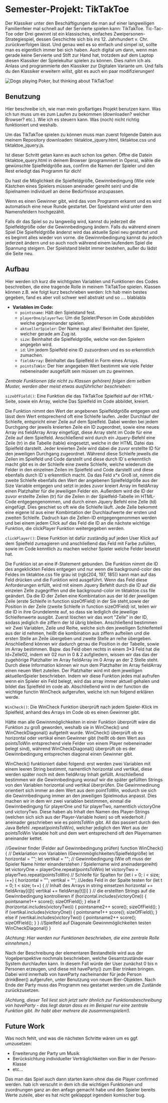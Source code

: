 # Semester-Projekt: TikTakToe

Der Klassiker unter den Beschäftigungen die man auf einer langweiligen Familienfeier mal schnell auf der Servierte spielen kann: TikTakToe. Tic-Tac-Toe oder Drei gewinnt ist ein klassisches, einfaches Zweipersonen-Strategiespiel, dessen Geschichte sich bis ins 12. Jahrhundert v. Chr. zurückverfolgen lässt. Und genau weil es so einfach und simpel ist, sollte man es eigentlich immer bei sich haben. Auch digital um dann, wenn man gerade keine Servierte und Stift zur Hand hat, trotzdem auf dem Laptop diesen Klassiker der Spielekultur spielen zu können. Dies nahm ich als Anlass und programmierte den Klassiker zur Digitalen Variante um. Und falls du den Klassiker erweitern willst, gibt es auch ein paar modifizierungen! 

![Dogs playing Poker, but thinking about TikTakToe!](https://pnimg.net/w/articles/4/564/fa0ba0726d.png)

## Benutzung

Hier beschreibe ich, wie man mein großartiges Projekt benutzen kann. Was ich tun muss um es zum Laufen zu bekommen (downloaden? welcher Browser? etc.). Wie ich es steuern kann. Was (noch) nicht richtig funktioniert und weshalb.

Um das TikTakToe spielen zu können muss man zuerst folgende Datein aus meinem Repository downloaden: tiktaktoe_jquery.html, tiktaktoe.css und tiktaktoe_jquery.js.

Ist dieser Schritt getan kann es auch schon los gehen. Öffne die Datein tiktaktoe_query.html in deinem Browser (programmiert in Opera), wähle die gewünschte Spielfeldgröße aus, confirm die Namen der Spieler und den Rest erledigt das Programm für dich! 

Du hast die Möglichkeit die Spielfeldgröße, Gewinnbedingung (Wie viele Kästchen eines Spielers müssen aneinader gereiht sein) und die Spielnamen individuell an deine Bedürfnisse anzupassen.

Wenn es einen Gewinner gibt, wird das vom Programm erkannt und es wird automatisch eine neue Runde gestartet. Der Spielstand wird unter dem Namensfeldern hochgezählt.

Falls dir das Spiel so zu langweilig wird, kannst du jederzeit die Spielfeldgröße oder die Gewinnbedingung ändern. Falls du während einem Spiel Die Spielfeldgröße änderst wird das aktuelle Spiel neu gestartet und es beginnt alles wieder von vorne. die Gewinnnbedingung kannst du jedoch jederzeit ändern und so auch noch während einem laufendem Spiel die Spannung steigern. Der Spielstand bleibt immer bestehen, außer du lädst die Seite neu. 

## Aufbau

Hier werden ich kurz die wichtigsten Variablen und Funktionen des Codes beschreiben, die eine tragende Rolle in meinem TikTakToe spielen. 
Klassen können z.B. wie folgt kurz beschrieben werden: Ich hab mein bestes gegeben, fand es aber voll schwer weil abstrakt und so .... blablabla 

* **Variablen im Code:** 
  * `pointsname`: Hält den Spielstand fest.
  * `playerOne/playerTwo`: Um die Spieler/Person im Code abzubilden welche gegeneinander spielen.
  * `aktuellerSpieler`: Der Name sagt alles! Beinhaltet den Spieler, welcher gerade am Zug ist.
  * `size`: Beinhaltet die Spielfeldgröße, welche von den Spielern angegebn wird.
  * `id`: Um jedem Spielfeld eine ID zuzuordnen und es so erkenntlich zumachen.
  * `fieldArray`: Beinhaltet das Spielfeld in Form eines Arrays.
  * `pointsToWin`: Der hier angegeben Wert bestimmt wie viele Felder nebeneinader ausgefüllt sein müssen um zu gewinnen.

_Zentrale Funktionen (die nicht zu Klassen gehören) folgen dem selben Muster, werden aber meist etwas ausführlicher beschrieben:_

`sizeOfField()`: Eine Funktion die das TikTakToe Spielfeld auf der HTML-Seite, sowie ein Array, welche Das Spielfeld im Code abbildet, kreiert. 

Die Funktion nimmt den Wert der angebenen Spielfeldgröße entgegen und lässt dem Wert entsprechend oft eine Schleife laufen. Jeder Durchlauf der Schleife, entspricht einer Zeile auf dem Spielfeld. Dabei werden bei jedem Durchgang der jeweils kreierten Zeile ein ID zugeordnet, sowie eine neues Array ins fieldArray Array eingefügt, diese Array steht im Code für eine Zeile auf dem Spielfeld. Anschließend wird durch ein Jquery-Befehl eine Zeile (tr) in die Tabelle (table) eingesetzt, welche in der HTML Datei das Spielfeld darstellt. Jeder kreierten Zeile wird dabei die zuvor erstellte ID für den jeweiligen Durchgang zugeordnet. Während diese Schleife jeweils die Zeilen im Spielfeld und Code darstellt und diese durch ID´s erkenntlich macht gibt es in der Schleife eine zweite Schleife, welche wiederum die Felder in den einzelnen Zeilen im Spielfeld und Code darstellt und diese ebenfalls durch ID´s erkenntlich macht. Da das Feld x*x Groß ist, nimmt die zweite Schleife ebenfalls den Wert der angebenen Spielfeldgröße aus der Size Variable entgegen und setzt in jedes zuvor kreiert Array im fieldArray einen Platzhalter für die jeweiligen Felder ein. Außerdem wird die ID der zuvor erstellte Zeilen (tr) für die Zeilen in der Spielfeld-Tabelle im HTML-Code entgegengenommen, und durch einen Jquery Befehl eine Zelle (td) eingefügt. Dies geschiet so oft wie die Schleife läuft. Jede Zelle bekommt eine eigene Id aus einer Kombintation der Durchlaufwerte der ersten und zweiten Schleife. Dadruch kan die Zellen-ID entgegengenommen werden und bei einem jedem Click auf das Feld die ID an die nächste wichtige Funktion, die clickPlayer Funktion weitergegeben werden.


`clickPlayer()`: Diese Funktion ist dafür zuständig auf jeden User Klick auf dem Spielfeld zureagieren und anschließend das Feld mit Farbe zufüllen, sowie im Code kenntlich zu machen welcher Spieler welche Felder besetzt hat. 

Die Funktion ist an eine If-Statement gebunden. Die Funktion nimmt die ID des angeklickten Feldes entgegen und nur wenn die background-color des Feldes im tiktaktoe.css file grau ist (rgb(204, 197, 185)) kann man auf das Feld drücken und die Funktion wird ausgeführt. Wenn das Feld diese Anforderungen erfüllt, wird mit einem Jquery Befehlt durch die ID auf die einzelen Zelle zugegriffen und die background-color im tiktaktoe.css file geändert. Da die ID der Zellen eine Kombintation aus der Id der jeweiligen Zeile (erste Schleife in function sizeOfField) in der Sie steht,sowie der Position in der Zeile (zweite Schleife in function sizeOfField) ist, teilen wir die ID in ihre Grundelemte auf,  so dass sie lediglich die jeweilige Schleifenwerte ausgibt. Zuerst löschen wir das wort "Zelle" in der ID, sodass jediglich die ziffern der Id übrig bleiben. Anschließend bestimmen wir Zwei Variablen, Zeile und Reihe, welche sich den jeweiligen Schleifenteil aus der id nehmen, heißt die kombination aus ziffern aufteilen und die ersten Stelle an Zeile übergeben und zweite Stelle an reihe übergeben. Anschließend können wir dadurch genau die Position in der Tabelle, sowie im Array bestimmen. Bspw. das Feld oben rechts in einem 3*3 Feld hat die Id=Zelle02, indem wir 02 nun in 0 & 2 aufgliedern, wissen wir das das der zugehörige Platzhalter im Array fieldArray im 0 Array an der 2 Stelle steht. Durch diese Information können wir nun dem Platzhalter im Array fieldArray einen neuen Wert zuteilen. Der Platzhalter wird mit dem jeweiligen aktuellenSpieler beschrieben. Indem wir diese Funktion jedes mal aufrufen wenn ein Spieler ein Feld belegt, wird das array immer aktuell gehalen und bildet das Spielfeld im code ab. Abschließend wird in der function die wichtige functin WinCheck aufgerufen, welche ich nun folgend erklären werde.

`WinCheck()`: Die WinCheck Funktion überprüft nach jedem Spieler-Klick im Spielfeld, anhand des Arrays im Code ob es einen Gewinner gibt.

Hätte man alle Gewinnmöglichkeiten in einer Funktion überprüft wäre die Funktion zu groß geworden, weshalb sie in WinCheck() und WinCheckDiagonal() aufgeteilt wurde. WinCheck() überprüft ob es horizontal oder vertikal einen Gewinner gibt (heißt ob dem Wert aus pointsToWin entsprechend viele Felder von einem Player nebeneinader belegt sind), während WinCheckDiagonal() überprüft ob es der Gewinnbedingung entsprechen diagonal einen Gewinner gibt. 

WinCheck() funktioniert dabei folgend: erst werden zwei Variablen mit einem leeren String bestimmt, namentlich horizontal und vertikal, diese werden später noch mit dem fieldArray Inhalt gefüllt. Anschließend  bestimmen wir die Gewinnbedingung worauf wir die später gefüllten Strings von den Variablen horizontal und vertikal überprüfen. Die Gewinnnedinung orientiert sich immer an  dem Wert aus dem pointToWin, wodurch sie sich die Gewinnbedingung immer an den jeweiligen Spielmodus anpasst. Dies machen wir in dem wir zwei variablen bestimmen, einmal die Gewinnbedingung für playerOne und für playerTwo, namentlich victoryOne und victoryTwo. Diese haben als Inhalt den Namen des Player-Strings (welchen sich sich aus der Player-Variable holen) so oft wiederholt / aneinader geschrieben wie es pointsToWin gibt. All das passiert durch den Java Befehl .repeat(pointsToWin), welcher jediglich den Wert aus der pointsToWin Variable holt und dem wert entsprechend oft den Playernamen aneinander kettet.

//Gewiiner finder (Felder auf Gewinnbedingung prüfen)
function WinCheck() {
    // Deklariation von Variablen (Gewinnmöglichkeiten/Spielfeldgröße)
    let horizontal = "";
    let vertikal = "";
    // Gewinnbedingung (Wie oft muss der Spieler Name hinter einanderstehen / Spielername wird aneinadergereiht)
    let victoryOne = playerOne.repeat(pointsToWin)
    let victoryTwo = playerTwo.repeat(pointsToWin)
    //  Schleife für Spalten 
    for (let i = 0; i < size; i++) {
        horizontal = "";
        vertikal = "";
        //Jedes Feld in der Spalte testen
        for (let t = 0; t < size; t++) {
            // Inhalt des Arrays in string einsetzen
            horizontal += fieldArray[i][t]
            vertikal += fieldArray[t][i]
        }
        // die erstellten Strings auf die Gewinnbedingung kontrollieren
        if (horizontal.includes(victoryOne)) {
            pointsname1++
            score();
            sizeOfField();
        }
        else if (horizontal.includes(victoryTwo)) {
            pointsname2++
            score();
            sizeOfField();
        }
        if (vertikal.includes(victoryOne)) {
            pointsname1++
            score();
            sizeOfField();
        }
        else if (vertikal.includes(victoryTwo)) {
            pointsname2++
            score();
            sizeOfField();
        }
    }
    //Spielfeld auf Diagonale Gewinnmöglichkeiten testen
    WinCheckDiagonal()
}

_(Achtung: Hier werden nur Funktionen beschrieben, die eine zentrale Rolle einnehmen.)_

Nach der Beschreibung der elementaren Bestandteile wird aus der Vogelperspektive nochmals beschrieben, welche Gesamtzustände euer System durchlaufen kann. In diesem Fall würde der User zunächst 0 bis n Personen erzeugen, und diese mit haveParty() zum Bier trinken bringen.  Dabei wird innerhalb von haveParty nacheinander für jede Person drinkBeer() aufgerufen, unter Benutzung von neuen Bier-Objekten. Nach Ende der Party muss das Programm neu gestartet werden um die Zustände zurückzusetzen.

_(Achtung, dieser Teil liest sich jetzt sehr ähnlich zur Funktionsbeschreibung von haveParty - das liegt daran dass es im Beispiel nur eine zentrale Funktion gibt. Ihr habt aber mehrere die zusammenspielen!)._

## Future Work

Was noch fehlt, und was die nächsten Schritte wären um es ggf. umzusetzen:
* Erweiterung der Party um Musik
* Berücksichtung individueller Verträglichkeiten von Bier in der Person-Klasse
* etc...

Das man das Spiel auch dann starten kann ohne das die Player confirmed werden. hab ich verscuht in dem ich die wichtigen Funktionen und zuordnungen ganz an den anfagn gemacht habe und den Spieler bereits Werte zuteile, aber es hat nicht geklapppt irgendein komischer bug. 

